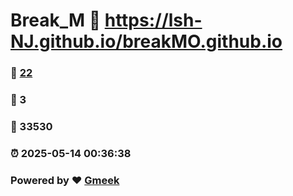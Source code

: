 # Break_M :link: https://lsh-NJ.github.io/breakMO.github.io 
### :page_facing_up: [22](https://lsh-NJ.github.io/breakMO.github.io/tag.html) 
### :speech_balloon: 3 
### :hibiscus: 33530 
### :alarm_clock: 2025-05-14 00:36:38 
### Powered by :heart: [Gmeek](https://github.com/Meekdai/Gmeek)
